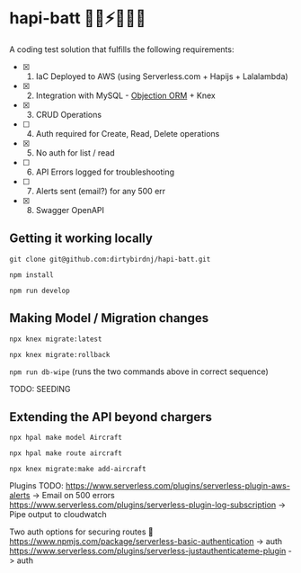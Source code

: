 # hapi-batt 🛬🔌⚡️🛫🔋😎

A coding test solution that fulfills the following requirements:

- [x] 1. IaC Deployed to AWS (using Serverless.com + Hapijs + Lalalambda)
- [x] 2. Integration with MySQL - [Objection ORM](https://vincit.github.io/objection.js/_) + Knex
- [X] 3. CRUD Operations
- [ ] 4. Auth required for Create, Read, Delete operations
- [x] 5. No auth for list / read
- [ ] 6. API Errors logged for troubleshooting
- [ ] 7. Alerts sent (email?) for any 500 err
- [x] 8. Swagger OpenAPI

## Getting it working locally

`git clone git@github.com:dirtybirdnj/hapi-batt.git`

`npm install`

`npm run develop`

## Making Model / Migration changes


`npx knex migrate:latest`

`npx knex migrate:rollback`

`npm run db-wipe` (runs the two commands above in correct sequence)

TODO: SEEDING

## Extending the API beyond chargers

`npx hpal make model Aircraft`

`npx hpal make route aircraft`

`npx knex migrate:make add-aircraft`

Plugins TODO:
https://www.serverless.com/plugins/serverless-plugin-aws-alerts -> Email on 500 errors
https://www.serverless.com/plugins/serverless-plugin-log-subscription -> Pipe output to cloudwatch

Two auth options for securing routes 🤔
https://www.npmjs.com/package/serverless-basic-authentication -> auth
https://www.serverless.com/plugins/serverless-justauthenticateme-plugin -> auth
